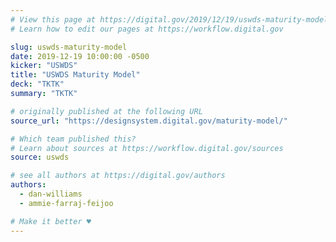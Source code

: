 ```yaml
---
# View this page at https://digital.gov/2019/12/19/uswds-maturity-model
# Learn how to edit our pages at https://workflow.digital.gov

slug: uswds-maturity-model
date: 2019-12-19 10:00:00 -0500
kicker: "USWDS"
title: "USWDS Maturity Model"
deck: "TKTK"
summary: "TKTK"

# originally published at the following URL
source_url: "https://designsystem.digital.gov/maturity-model/"

# Which team published this?
# Learn about sources at https://workflow.digital.gov/sources
source: uswds

# see all authors at https://digital.gov/authors
authors: 
  - dan-williams
  - ammie-farraj-feijoo

# Make it better ♥
---
```

